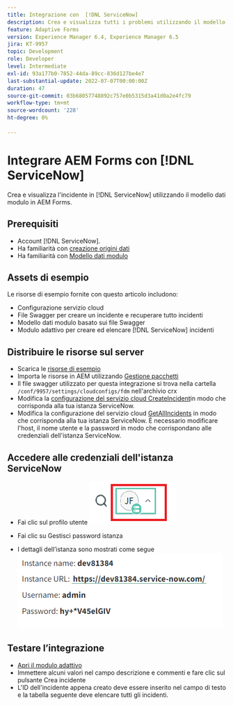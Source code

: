 ```yaml
---
title: Integrazione con  [!DNL ServiceNow]
description: Crea e visualizza tutti i problemi utilizzando il modello dati modulo.
feature: Adaptive Forms
version: Experience Manager 6.4, Experience Manager 6.5
jira: KT-9957
topic: Development
role: Developer
level: Intermediate
exl-id: 93a177b0-7852-44da-89cc-836d127be4e7
last-substantial-update: 2022-07-07T00:00:00Z
duration: 47
source-git-commit: 03b68057748892c757e0b5315d3a41d0a2e4fc79
workflow-type: tm+mt
source-wordcount: '228'
ht-degree: 0%

---
```


# Integrare AEM Forms con [!DNL ServiceNow]

Crea e visualizza l&#39;incidente in [!DNL ServiceNow] utilizzando il modello dati modulo in AEM Forms.

## Prerequisiti

* Account [!DNL ServiceNow].
* Ha familiarità con [creazione origini dati](https://experienceleague.adobe.com/docs/experience-manager-learn/forms/ic-web-channel-tutorial/parttwo.html)
* Ha familiarità con [Modello dati modulo](https://experienceleague.adobe.com/docs/experience-manager-65/forms/form-data-model/create-form-data-models.html)

## Assets di esempio

Le risorse di esempio fornite con questo articolo includono:

* Configurazione servizio cloud
* File Swagger per creare un incidente e recuperare tutto   incidenti
* Modello dati modulo basato sui file Swagger
* Modulo adattivo per creare ed elencare [!DNL ServiceNow] incidenti

## Distribuire le risorse sul server

* Scarica le [risorse di esempio](assets/service-now.zip)
* Importa le risorse in AEM utilizzando [Gestione pacchetti](http://localhost:4502/crx/packmgr/index.jsp)
* Il file swagger utilizzato per questa integrazione si trova nella cartella ```/conf/9957/settings/cloudconfigs/fdm``` nell&#39;archivio crx
* Modifica la [configurazione del servizio cloud CreateIncident](http://localhost:4502/mnt/overlay/fd/fdm/gui/components/admin/fdmcloudservice/properties.html?item=%2Fconf%2F9957%2Fsettings%2Fcloudconfigs%2Ffdm%2Fcreateincident)in modo che corrisponda alla tua istanza ServiceNow.
* Modifica la configurazione del servizio cloud [GetAllIncidents](http://localhost:4502/mnt/overlay/fd/fdm/gui/components/admin/fdmcloudservice/properties.html?item=%2Fconf%2F9957%2Fsettings%2Fcloudconfigs%2Ffdm%2Fgetallincidents) in modo che corrisponda alla tua istanza ServiceNow. È necessario modificare l&#39;host, il nome utente e la password in modo che corrispondano alle credenziali dell&#39;istanza ServiceNow.

## Accedere alle credenziali dell&#39;istanza ServiceNow

* Fai clic sul profilo utente
  ![fai clic sul profilo utente](assets/snow-1.png)

* Fai clic su Gestisci password istanza
* I dettagli dell’istanza sono mostrati come segue
  ![dettagli istanza](assets/snow-3.png)

## Testare l’integrazione

* [Apri il modulo adattivo](http://localhost:4502/content/dam/formsanddocuments/create-incident-in-service-now/jcr:content?wcmmode=disabled)
* Immettere alcuni valori nel campo descrizione e commenti e fare clic sul pulsante Crea incidente
* L&#39;ID dell&#39;incidente appena creato deve essere inserito nel campo di testo e la tabella seguente deve elencare tutti gli incidenti.
